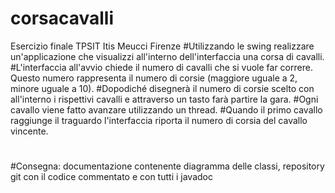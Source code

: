 # corsacavalli
Esercizio finale TPSIT Itis Meucci Firenze
#Utilizzando le swing realizzare un'applicazione che visualizzi all'interno dell'interfaccia una corsa di cavalli.
#L'interfaccia all'avvio chiede il numero di cavalli che si vuole far correre. Questo numero rappresenta il numero di corsie (maggiore uguale a 2, minore uguale a 10).
#Dopodiché disegnerà il numero di corsie scelto con all'interno i rispettivi cavalli e attraverso un tasto farà partire la gara.
#Ogni cavallo viene fatto avanzare utilizzando un thread.
#Quando il primo cavallo raggiunge il traguardo l'interfaccia riporta il numero di corsia del cavallo vincente.
#
#Consegna: documentazione contenente diagramma delle classi, repository git con il codice commentato e con tutti i javadoc
